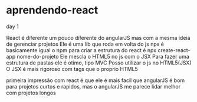 # aprendendo-react

day 1 

React é diferente um pouco diferente do angularJS mas com a mesma ideia de gerenciar projetos
Ele é uma lib que roda em volta do js
npx é basicamente igual o npm
para criar a estrutura do react é npx create-react-app nome-do-projeto
Ele mescla o HTML5 no js com o JSX
Para fazer uma estrutura de pastas ele é otimo, tipo MVC
Posso utilizar o js no HTML5(JSX)
O JSX é mais rigoroso com tags que o proprio HTML5

primeira impressão com react é que ele é mais facil que angularJS é bom para projetos curtos e rapidos, mas o angularJS me parece lidar melhor com projetos longos